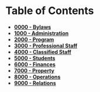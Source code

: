 Table of Contents
=================

-   **[0000 - Bylaws](po0000.htm)**
-   **[1000 - Administration](po1000.htm)**
-   **[2000 - Program](po2000.htm)**
-   **[3000 - Professional Staff](po3000.htm)**
-   **[4000 - Classified Staff](po4000.htm)**
-   **[5000 - Students](po5000.htm)**
-   **[6000 - Finances](po6000.htm)**
-   **[7000 - Property](po7000.htm)**
-   **[8000 - Operations](po8000.htm)**
-   **[9000 - Relations](po9000.htm)**


